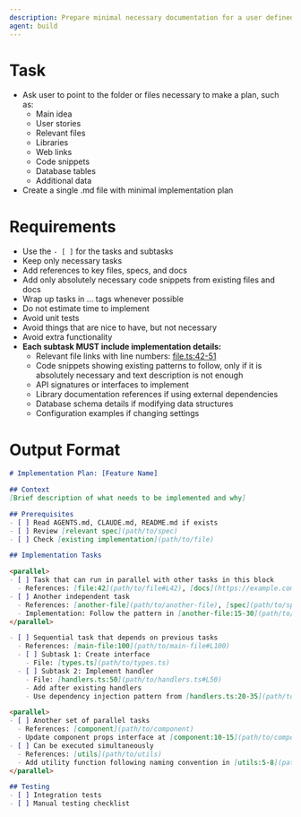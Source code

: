 ```yaml
---
description: Prepare minimal necessary documentation for a user defined feature
agent: build
---
```


# Task
- Ask user to point to the folder or files necessary to make a plan, such as:
  - Main idea
  - User stories
  - Relevant files
  - Libraries
  - Web links
  - Code snippets
  - Database tables
  - Additional data
- Create a single .md file with minimal implementation plan

# Requirements
   - Use the `- [ ]` for the tasks and subtasks
   - Keep only necessary tasks
   - Add references to key files, specs, and docs
   - Add only absolutely necessary code snippets from existing files and docs
   - Wrap up tasks in <parallel>...</parallel> tags whenever possible
   - Do not estimate time to implement
   - Avoid unit tests
   - Avoid things that are nice to have, but not necessary
   - Avoid extra functionality
   - **Each subtask MUST include implementation details:**
     - Relevant file links with line numbers: [file.ts:42-51](path/to/file.ts#L42-L51)
     - Code snippets showing existing patterns to follow, only if it is absolutely necessary and text description is not enough
     - API signatures or interfaces to implement
     - Library documentation references if using external dependencies
     - Database schema details if modifying data structures
     - Configuration examples if changing settings

# Output Format
```markdown
# Implementation Plan: [Feature Name]

## Context
[Brief description of what needs to be implemented and why]

## Prerequisites
- [ ] Read AGENTS.md, CLAUDE.md, README.md if exists
- [ ] Review [relevant spec](path/to/spec)
- [ ] Check [existing implementation](path/to/file)

## Implementation Tasks

<parallel>
- [ ] Task that can run in parallel with other tasks in this block
  - References: [file:42](path/to/file#L42), [docs](https://example.com/docs)
- [ ] Another independent task
  - References: [another-file](path/to/another-file), [spec](path/to/spec.md)
  - Implementation: Follow the pattern in [another-file:15-30](path/to/another-file#L15-L30)
</parallel>

- [ ] Sequential task that depends on previous tasks
  - References: [main-file:100](path/to/main-file#L100)
  - [ ] Subtask 1: Create interface
    - File: [types.ts](path/to/types.ts)
  - [ ] Subtask 2: Implement handler
    - File: [handlers.ts:50](path/to/handlers.ts#L50)
    - Add after existing handlers
    - Use dependency injection pattern from [handlers.ts:20-35](path/to/handlers.ts#L20-L35)

<parallel>
- [ ] Another set of parallel tasks
  - References: [component](path/to/component)
  - Update component props interface at [component:10-15](path/to/component#L10-L15)
- [ ] Can be executed simultaneously
  - References: [utils](path/to/utils)
  - Add utility function following naming convention in [utils:5-8](path/to/utils#L5-L8)
</parallel>

## Testing
- [ ] Integration tests
- [ ] Manual testing checklist
```